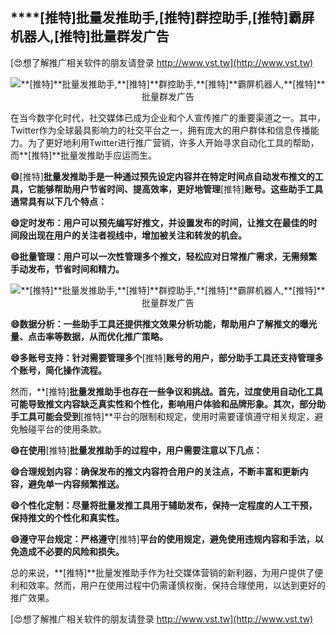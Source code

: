 ## ****[推特]**批量发推助手,**[推特]**群控助手,**[推特]**霸屏机器人,**[推特]**批量群发广告**

[😍想了解推广相关软件的朋友请登录 http://www.vst.tw](http://www.vst.tw)

 <center><img src="https://vst.tw/MP4/tuiguang/png/4.png" alt="**[推特]**批量发推助手,**[推特]**群控助手,**[推特]**霸屏机器人,**[推特]**批量群发广告"></center>

在当今数字化时代，社交媒体已成为企业和个人宣传推广的重要渠道之一。其中，Twitter作为全球最具影响力的社交平台之一，拥有庞大的用户群体和信息传播能力。为了更好地利用Twitter进行推广营销，许多人开始寻求自动化工具的帮助，而**[推特]**批量发推助手应运而生。

**😄**[推特]**批量发推助手是一种通过预先设定内容并在特定时间点自动发布推文的工具，它能够帮助用户节省时间、提高效率，更好地管理**[推特]**账号。这些助手工具通常具有以下几个特点：**

**😄定时发布：用户可以预先编写好推文，并设置发布的时间，让推文在最佳的时间段出现在用户的关注者视线中，增加被关注和转发的机会。**

**😄批量管理：用户可以一次性管理多个推文，轻松应对日常推广需求，无需频繁手动发布，节省时间和精力。**

 <center><img src="https://vst.tw/MP4/tuiguang/png/8.png" alt="**[推特]**批量发推助手,**[推特]**群控助手,**[推特]**霸屏机器人,**[推特]**批量群发广告"></center>

**😄数据分析：一些助手工具还提供推文效果分析功能，帮助用户了解推文的曝光量、点击率等数据，从而优化推广策略。**

**😄多账号支持：针对需要管理多个**[推特]**账号的用户，部分助手工具还支持管理多个账号，简化操作流程。**

然而，**[推特]**批量发推助手也存在一些争议和挑战。首先，过度使用自动化工具可能导致推文内容缺乏真实性和个性化，影响用户体验和品牌形象。其次，部分助手工具可能会受到**[推特]**平台的限制和规定，使用时需要谨慎遵守相关规定，避免触碰平台的使用条款。

**😄在使用**[推特]**批量发推助手的过程中，用户需要注意以下几点：**

**😄合理规划内容：确保发布的推文内容符合用户的关注点，不断丰富和更新内容，避免单一内容频繁推送。**

**😄个性化定制：尽量将批量发推工具用于辅助发布，保持一定程度的人工干预，保持推文的个性化和真实性。**

**😄遵守平台规定：严格遵守**[推特]**平台的使用规定，避免使用违规内容和手法，以免造成不必要的风险和损失。**

总的来说，**[推特]**批量发推助手作为社交媒体营销的新利器，为用户提供了便利和效率。然而，用户在使用过程中仍需谨慎权衡，保持合理使用，以达到更好的推广效果。

[😍想了解推广相关软件的朋友请登录 http://www.vst.tw](http://www.vst.tw)



